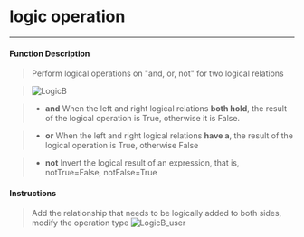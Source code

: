 # logic operation
__________________________

#### Function Description

>Perform logical operations on "and, or, not" for two logical relations

>![LogicB](/image/Logic/logicB.jpg)

>* __and__
When the left and right logical relations __both hold__, the result of the logical operation is True, otherwise it is False.

>* __or__
When the left and right logical relations __have a__, the result of the logical operation is True, otherwise False

>* __not__
Invert the logical result of an expression, that is, notTrue=False, notFalse=True

#### Instructions

>Add the relationship that needs to be logically added to both sides, modify the operation type
>![LogicB_user](/image/Logic/LogicB_user.gif)
